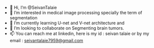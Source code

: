 - 👋 Hi, I’m @SeivanTalaie
- 👀 I’m interested in medical image processing specially the term of segmentation 
- 🌱 I’m currently learning U-net and V-net architecture and 
- 💞️ I’m looking to collaborate on Segmenting brain tumors.
- 📫 You can reach me at linkedin, here is my id : seivan talaie or by my email : seivantalaie7959@gmail.com 

<!---
SeivanTalaie/SeivanTalaie is a ✨ special ✨ repository because its `README.md` (this file) appears on your GitHub profile.
You can click the Preview link to take a look at your changes.
--->
